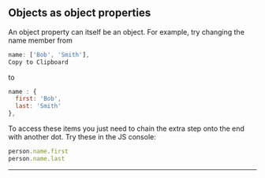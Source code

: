 ## Objects as object properties

An object property can itself be an object. For example, try changing the name member from

```javascript
name: ['Bob', 'Smith'],
Copy to Clipboard
```
to

```javascript
name : {
  first: 'Bob',
  last: 'Smith'
},
```

To access these items you just need to chain the extra step onto the end with another dot. Try these in the JS console:

```javascript
person.name.first
person.name.last
```

---

